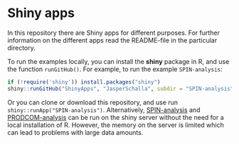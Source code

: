 # Shiny apps

In this repository there are Shiny apps for different purposes. For further information on the different apps read the README-file in the particular directory.

To run the examples locally, you can install the **shiny** package in R, and
use the function `runGitHub()`. For example, to run the example `SPIN-analysis`:

```R
if (!require('shiny')) install.packages("shiny")
shiny::runGitHub("ShinyApps", "JasperSchalla", subdir = "SPIN-analysis")
```

Or you can clone or download this repository, and use run
`shiny::runApp("SPIN-analysis")`. Alternatively, [SPIN-analysis](https://umwi.shinyapps.io/SPIN-analysis/) and [PRODCOM-analysis](https://umwi.shinyapps.io/PRODCOM-analysis/) can be run on the shiny server without the need for a local installation of R. However, the memory on the server is limited which can lead to problems with large data amounts.

